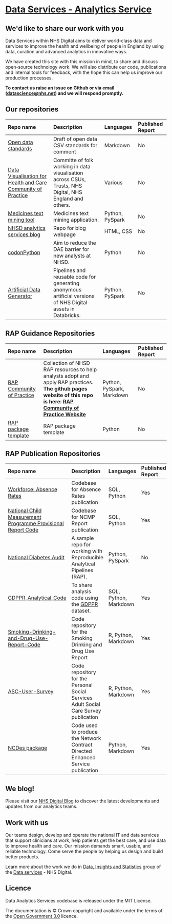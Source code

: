 # [Data Services - Analytics Service](https://nhsdigital.github.io/data-analytics-services/)

## We'd like to share our work with you

Data Services within NHS Digital aims to deliver world-class data and services to improve the health and wellbeing of people in England by using data, curation and advanced analytics in innovative ways. 

We have created this site with this mission in mind, to share and discuss open-source technology work. We will also distribute our code, publications and internal tools for feedback, with the hope this can help us improve our production processes. 

**To contact us raise an issue on Github or via email (datascience@nhs.net) and we will respond promptly.**

## Our repositories

| Repo name    | Description           | Languages | Published Report |
|:-------------|:------------------|:----------|:--------|
| [Open data standards](https://github.com/NHSDigital/open-data-standards) | Draft of open data CSV standards for comment | Markdown | No |
| [Data Visualisation for Health and Care Community of Practice](https://github.com/NHSDigital/data-viz-community-of-practice) | Committe of folk working in data visualisation across CSUs, Trusts, NHS Digital, NHS England and others. | Various | No |
| [Medicines text mining tool](https://github.com/NHSDigital/medicines-text-mining-tool) | Medicines text mining application. | Python, PySpark | No |
| [NHSD analytics services blog](https://github.com/NHSDigital/analytics-services-blog) | Repo for blog webpage | HTML, CSS | No |
| [codonPython](https://github.com/NHSDigital/codonPython)      |  Aim to reduce the DAE barrier for new analysts at NHSD.     | Python   | No |
| [Artificial Data Generator](https://github.com/NHSDigital/artificial-data-generator) | Pipelines and reusable code for generating anonymous artificial versions of NHS Digital assets in Databricks. | Python, PySpark | No |


## RAP Guidance Repositories

| Repo name    | Description           | Languages | Published Report |
|:-------------|:------------------|:----------|:--------|
| [RAP Community of Practice](https://github.com/NHSDigital/rap-community-of-practice) | Collection of NHSD RAP resources to help analysts adopt and apply RAP practices. **The github pages website of this repo is here: [RAP Community of Practice Website](https://nhsdigital.github.io/rap-community-of-practice/)** | Python, PySpark, Markdown | No |
| [RAP package template](https://github.com/NHSDigital/rap-package-template) | RAP package template | Python | No |

## RAP Publication Repositories

| Repo name    | Description           | Languages | Published Report |
|:-------------|:------------------|:----------|:--------|
| [Workforce: Absence Rates](https://github.com/NHSDigital/absence-rates) | Codebase for Absence Rates publication | SQL, Python | Yes |
| [National Child Measurement Programme Provisional Report Code](https://github.com/NHSDigital/National-Child-Measurement-Programme-Provisional-Report-Code) | Codebase for NCMP Report publication | SQL, Python | Yes |
| [National Diabetes Audit](https://github.com/NHSDigital/national-diabetes-audit) | A sample repo for working with Reproducible Analytical Pipelines (RAP). | Python, PySpark  | No |
| [GDPPR_Analytical_Code](https://github.com/NHSDigital/GDPPR_Analytical_Code) | To share analysis code using the [GDPPR](https://digital.nhs.uk/coronavirus/gpes-data-for-pandemic-planning-and-research) dataset.  | SQL, Python, Markdown  | Yes |
| [Smoking-Drinking-and-Drug-Use-Report-Code](https://github.com/NHSDigital/Smoking-Drinking-and-Drug-Use-Report-Code) | Code repository for the Smoking Drinking and Drug Use Report  | R, Python, Markdown  | Yes |
| [ASC-User-Survey](https://github.com/NHSDigital/ASC-User-Survey) | Code repository for the Personal Social Services Adult Social Care Survey publication  | R, Python, Markdown  | Yes |
| [NCDes package](https://github.com/NHSDigital/ncdes) | Code used to produce the Network Contract Directed Enhanced Service publication  | Python, Markdown  | Yes |

## We blog!
Please visit our [NHS Digital Blog](https://nhsdigital.github.io/analytics-services-blog/) to discover the latest developments and updates from our analytics teams.

## Work with us

Our teams design, develop and operate the national IT and data services that support clinicians at work, help patients get the best care, and use data to improve health and care. Our mission demands smart, usable, and reliable technology. Come serve the people by helping us design and build better products.

Learn more about the work we do in [Data, Insights and Statistics](https://digital.nhs.uk/data-and-information/data-insights-and-statistics) group of the [Data services](https://digital.nhs.uk/about-nhs-digital/our-organisation/our-organisation-structure/data-services) - NHS Digital.

## Licence
Data Analytics Services codebase is released under the MIT License.

The documentation is © Crown copyright and available under the terms of the [Open Government 3.0](https://www.nationalarchives.gov.uk/doc/open-government-licence/version/3/) licence.
